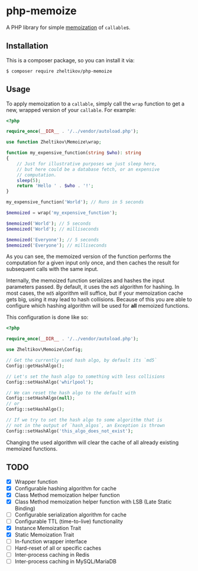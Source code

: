 
# php-memoize

A PHP library for simple [memoization](https://en.wikipedia.org/wiki/Memoization) of `callable`s.

## Installation

This is a composer package, so you can install it via:

```shell
$ composer require zheltikov/php-memoize
```

## Usage

To apply memoization to a `callable`, simply call the `wrap` function to get a new, wrapped version of your `callable`. For example:

```php
<?php

require_once(__DIR__ . '/../vendor/autoload.php');

use function Zheltikov\Memoize\wrap;

function my_expensive_function(string $who): string
{
    // Just for illustrative purposes we just sleep here,
    // but here could be a database fetch, or an expensive
    // computation.
    sleep(5);
    return 'Hello ' . $who . '!';
}

my_expensive_function('World'); // Runs in 5 seconds

$memoized = wrap('my_expensive_function');

$memoized('World'); // 5 seconds
$memoized('World'); // milliseconds

$memoized('Everyone'); // 5 seconds
$memoized('Everyone'); // milliseconds

```

As you can see, the memoized version of the function performs the computation for a given input only once, and then caches the result for subsequent calls with the same input.

Internally, the memoized function serializes and hashes the input parameters passed. By default, it uses the `md5` algorithm for hashing. In most cases, the `md5` algorithm will suffice, but if your memoization cache gets big, using it may lead to hash collisions. Because of this you are able to configure which hashing algorithm will be used for **all** memoized functions.

This configuration is done like so:

```php
<?php

require_once(__DIR__ . '/../vendor/autoload.php');

use Zheltikov\Memoize\Config;

// Get the currently used hash algo, by default its `md5`
Config::getHashAlgo();

// Let's set the hash algo to something with less collisions
Config::setHashAlgo('whirlpool');

// We can reset the hash algo to the default with
Config::setHashAlgo(null);
// or
Config::setHashAlgo();

// If we try to set the hash algo to some algorithm that is
// not in the output of `hash_algos`, an Exception is thrown
Config::setHashAlgo('this_algo_does_not_exist');

```

Changing the used algorithm will clear the cache of all already existing memoized functions.

## TODO

- [x] Wrapper function
- [x] Configurable hashing algorithm for cache
- [X] Class Method memoization helper function
- [X] Class Method memoization helper function with LSB (Late Static Binding)
- [ ] Configurable serialization algorithm for cache
- [ ] Configurable TTL (time-to-live) functionality
- [X] Instance Memoization Trait
- [X] Static Memoization Trait
- [ ] In-function wrapper interface
- [ ] Hard-reset of all or specific caches
- [ ] Inter-process caching in Redis
- [ ] Inter-process caching in MySQL/MariaDB
